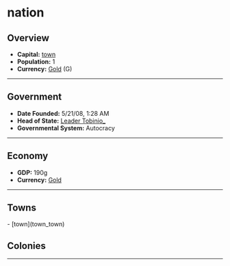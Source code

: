 <!--UNDEDITED FILE, remove this entire line if this file has been edited!-->
# <!--NAME-->nation<!--NAME-->

## Overview

- **Capital:** <!--CAPITAL_LINK-->[town](town_town)<!--CAPITAL_LINK-->
- **Population:** <!--POPULATION-->1<!--POPULATION-->
- **Currency:** <!--CURRENCY_LINK-->[Gold](Gold_currency)<!--CURRENCY_LINK--> (<!--CURRENCY_ABV-->G<!--CURRENCY_ABV-->)

---

## Government

- **Date Founded:** <!--FOUNDED-->5/21/08, 1:28 AM<!--FOUNDED-->
- **Head of State:** <!--LEADER_TITLE_LINK-->[Leader Tobinio_](Tobinio__user)<!--LEADER_TITLE_LINK-->
- **Governmental System:** <!--GOVERNMENT-->Autocracy<!--GOVERNMENT-->

---

## Economy

- **GDP:** <!--GDP-->190g<!--GDP-->
- **Currency:** <!--CURRENCY_LINK-->[Gold](Gold_currency)<!--CURRENCY_LINK-->

---

## Towns

<!--TOWNS-->- [town](town_town)<!--TOWNS-->

## Colonies

<!--COLONIES--><!--COLONIES-->

---